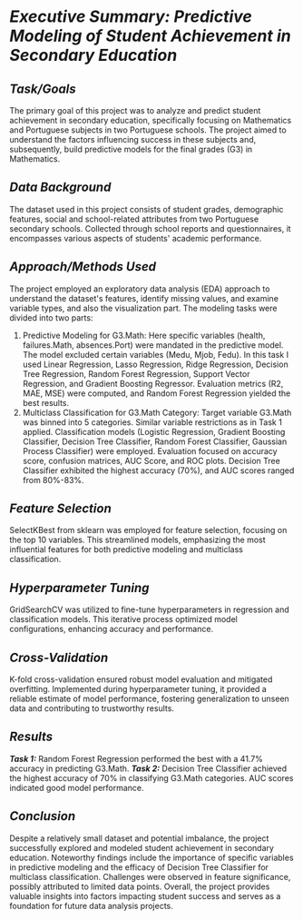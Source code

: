# ***Executive Summary: Predictive Modeling of Student Achievement in Secondary Education***

## ***Task/Goals*** 
The primary goal of this project was to analyze and predict student achievement in secondary education, specifically focusing on Mathematics and Portuguese subjects in two Portuguese schools. The project aimed to understand the factors influencing success in these subjects and, subsequently, build predictive models for the final grades (G3) in Mathematics.

## ***Data Background***
The dataset used in this project consists of student grades, demographic features, social and school-related attributes from two Portuguese secondary schools. Collected through school reports and questionnaires, it encompasses various aspects of students' academic performance.

## ***Approach/Methods Used***
The project employed an exploratory data analysis (EDA) approach to understand the dataset's features, identify missing values, and examine variable types, and also the visualization part. The modeling tasks were divided into two parts:
  1. Predictive Modeling for G3.Math: Here specific variables (health, failures.Math, absences.Port) were mandated in the predictive model. The model excluded certain variables (Medu, Mjob, Fedu). In this task I used Linear Regression, Lasso Regression, Ridge Regression, Decision Tree Regression, Random Forest Regression, Support Vector Regression, and Gradient Boosting Regressor. Evaluation metrics (R2, MAE, MSE) were computed, and Random Forest Regression yielded the best results.
  2. Multiclass Classification for G3.Math Category: Target variable G3.Math was binned into 5 categories. Similar variable restrictions as in Task 1 applied. Classification models (Logistic Regression, Gradient Boosting Classifier, Decision Tree Classifier, Random Forest Classifier, Gaussian Process Classifier) were employed. Evaluation focused on accuracy score, confusion matrices, AUC Score, and ROC plots. Decision Tree Classifier exhibited the highest accuracy (70%), and AUC scores ranged from 80%-83%.

## ***Feature Selection***
SelectKBest from sklearn was employed for feature selection, focusing on the top 10 variables. This streamlined models, emphasizing the most influential features for both predictive modeling and multiclass classification.

## ***Hyperparameter Tuning***
GridSearchCV was utilized to fine-tune hyperparameters in regression and classification models. This iterative process optimized model configurations, enhancing accuracy and performance.

## ***Cross-Validation***
K-fold cross-validation ensured robust model evaluation and mitigated overfitting. Implemented during hyperparameter tuning, it provided a reliable estimate of model performance, fostering generalization to unseen data and contributing to trustworthy results.

## ***Results***
  ***Task 1:*** Random Forest Regression performed the best with a 41.7% accuracy in predicting G3.Math.
  ***Task 2:*** Decision Tree Classifier achieved the highest accuracy of 70% in classifying G3.Math categories. AUC scores indicated good model performance.

## ***Conclusion***
Despite a relatively small dataset and potential imbalance, the project successfully explored and modeled student achievement in secondary education. Noteworthy findings include the importance of specific variables in predictive modeling and the efficacy of Decision Tree Classifier for multiclass classification. Challenges were observed in feature significance, possibly attributed to limited data points. Overall, the project provides valuable insights into factors impacting student success and serves as a foundation for future data analysis projects.
